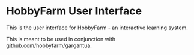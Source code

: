 # HobbyFarm User Interface

This is the user interface for HobbyFarm - an interactive learning system.

This is meant to be used in conjunction with github.com/hobbyfarm/gargantua.
